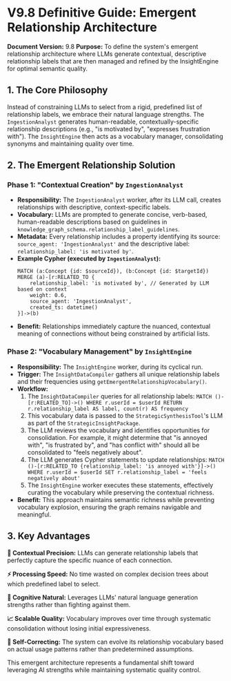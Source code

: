 # V9.8 Definitive Guide: Emergent Relationship Architecture

**Document Version:** 9.8
**Purpose:** To define the system's emergent relationship architecture where LLMs generate contextual, descriptive relationship labels that are then managed and refined by the InsightEngine for optimal semantic quality.

## 1. The Core Philosophy

Instead of constraining LLMs to select from a rigid, predefined list of relationship labels, we embrace their natural language strengths. The `IngestionAnalyst` generates human-readable, contextually-specific relationship descriptions (e.g., "is motivated by", "expresses frustration with"). The `InsightEngine` then acts as a vocabulary manager, consolidating synonyms and maintaining quality over time.

## 2. The Emergent Relationship Solution

### **Phase 1: "Contextual Creation" by `IngestionAnalyst`**

*   **Responsibility:** The `IngestionAnalyst` worker, after its LLM call, creates relationships with descriptive, context-specific labels.
*   **Vocabulary:** LLMs are prompted to generate concise, verb-based, human-readable descriptions based on guidelines in `knowledge_graph_schema.relationship_label_guidelines`.
*   **Metadata:** Every relationship includes a property identifying its source: `source_agent: 'IngestionAnalyst'` and the descriptive label: `relationship_label: 'is motivated by'`.
*   **Example Cypher (executed by `IngestionAnalyst`):**
    ```cypher
    MATCH (a:Concept {id: $sourceId}), (b:Concept {id: $targetId})
    MERGE (a)-[r:RELATED_TO {
        relationship_label: 'is motivated by', // Generated by LLM based on context
        weight: 0.6,
        source_agent: 'IngestionAnalyst',
        created_ts: datetime()
    }]->(b)
    ```
*   **Benefit:** Relationships immediately capture the nuanced, contextual meaning of connections without being constrained by artificial lists.

### **Phase 2: "Vocabulary Management" by `InsightEngine`**

*   **Responsibility:** The `InsightEngine` worker, during its cyclical run.
*   **Trigger:** The `InsightDataCompiler` gathers all unique relationship labels and their frequencies using `getEmergentRelationshipVocabulary()`.
*   **Workflow:**
    1.  The `InsightDataCompiler` queries for all relationship labels: `MATCH ()-[r:RELATED_TO]->() WHERE r.userId = $userId RETURN r.relationship_label AS label, count(r) AS frequency`
    2.  This vocabulary data is passed to the `StrategicSynthesisTool`'s LLM as part of the `StrategicInsightPackage`.
    3.  The LLM reviews the vocabulary and identifies opportunities for consolidation. For example, it might determine that "is annoyed with", "is frustrated by", and "has conflict with" should all be consolidated to "feels negatively about".
    4.  The LLM generates Cypher statements to update relationships: `MATCH ()-[r:RELATED_TO {relationship_label: 'is annoyed with'}]->() WHERE r.userId = $userId SET r.relationship_label = 'feels negatively about'`
    5.  The `InsightEngine` worker executes these statements, effectively curating the vocabulary while preserving the contextual richness.
*   **Benefit:** This approach maintains semantic richness while preventing vocabulary explosion, ensuring the graph remains navigable and meaningful.

## 3. Key Advantages

**🎯 Contextual Precision:** LLMs can generate relationship labels that perfectly capture the specific nuance of each connection.

**⚡ Processing Speed:** No time wasted on complex decision trees about which predefined label to select.

**🧠 Cognitive Natural:** Leverages LLMs' natural language generation strengths rather than fighting against them.

**📈 Scalable Quality:** Vocabulary improves over time through systematic consolidation without losing initial expressiveness.

**🔄 Self-Correcting:** The system can evolve its relationship vocabulary based on actual usage patterns rather than predetermined assumptions.

This emergent architecture represents a fundamental shift toward leveraging AI strengths while maintaining systematic quality control. 